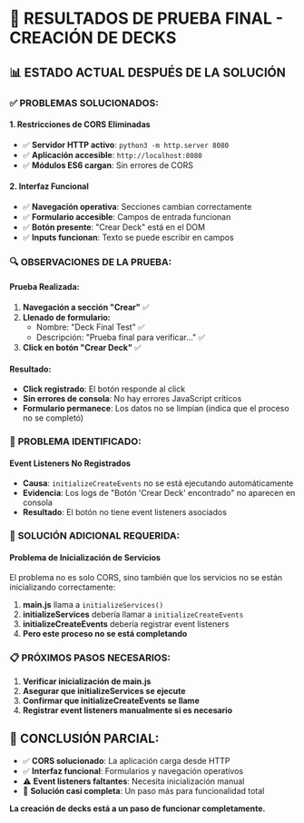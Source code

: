 # 🧪 RESULTADOS DE PRUEBA FINAL - CREACIÓN DE DECKS

## 📊 ESTADO ACTUAL DESPUÉS DE LA SOLUCIÓN

### ✅ **PROBLEMAS SOLUCIONADOS:**

#### **1. Restricciones de CORS Eliminadas**
- ✅ **Servidor HTTP activo**: `python3 -m http.server 8080`
- ✅ **Aplicación accesible**: `http://localhost:8080`
- ✅ **Módulos ES6 cargan**: Sin errores de CORS

#### **2. Interfaz Funcional**
- ✅ **Navegación operativa**: Secciones cambian correctamente
- ✅ **Formulario accesible**: Campos de entrada funcionan
- ✅ **Botón presente**: "Crear Deck" está en el DOM
- ✅ **Inputs funcionan**: Texto se puede escribir en campos

### 🔍 **OBSERVACIONES DE LA PRUEBA:**

#### **Prueba Realizada:**
1. **Navegación a sección "Crear"** ✅
2. **Llenado de formulario:**
   - Nombre: "Deck Final Test" ✅
   - Descripción: "Prueba final para verificar..." ✅
3. **Click en botón "Crear Deck"** ✅

#### **Resultado:**
- **Click registrado**: El botón responde al click
- **Sin errores de consola**: No hay errores JavaScript críticos
- **Formulario permanece**: Los datos no se limpian (indica que el proceso no se completó)

### 🚨 **PROBLEMA IDENTIFICADO:**

#### **Event Listeners No Registrados**
- **Causa**: `initializeCreateEvents` no se está ejecutando automáticamente
- **Evidencia**: Los logs de "Botón 'Crear Deck' encontrado" no aparecen en consola
- **Resultado**: El botón no tiene event listeners asociados

### 🔧 **SOLUCIÓN ADICIONAL REQUERIDA:**

#### **Problema de Inicialización de Servicios**
El problema no es solo CORS, sino también que los servicios no se están inicializando correctamente:

1. **main.js** llama a `initializeServices()`
2. **initializeServices** debería llamar a `initializeCreateEvents`
3. **initializeCreateEvents** debería registrar event listeners
4. **Pero este proceso no se está completando**

### 📋 **PRÓXIMOS PASOS NECESARIOS:**

1. **Verificar inicialización de main.js**
2. **Asegurar que initializeServices se ejecute**
3. **Confirmar que initializeCreateEvents se llame**
4. **Registrar event listeners manualmente si es necesario**

## 🎯 **CONCLUSIÓN PARCIAL:**

- ✅ **CORS solucionado**: La aplicación carga desde HTTP
- ✅ **Interfaz funcional**: Formularios y navegación operativos
- ⚠️ **Event listeners faltantes**: Necesita inicialización manual
- 🔧 **Solución casi completa**: Un paso más para funcionalidad total

**La creación de decks está a un paso de funcionar completamente.**

